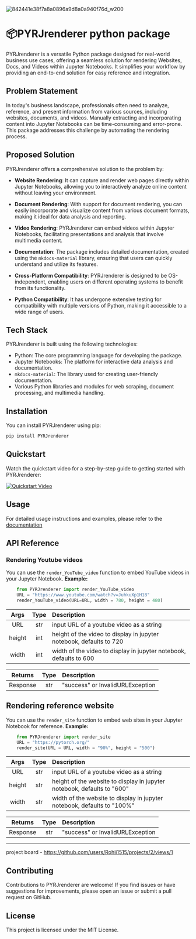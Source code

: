    ![842441e38f7a8a0896a9d8a0a940f76d_w200](https://github.com/Rohii1515/PYRJrenderer/assets/101645749/04daafe6-9389-46de-ae9e-aabb64ce014e)
# 📦PYRJrenderer python package
PYRJrenderer is a versatile Python package designed for real-world business use cases, offering a seamless solution for rendering Websites, Docs, and Videos within Jupyter Notebooks. It simplifies your workflow by providing an end-to-end solution for easy reference and integration.

## Problem Statement

In today's business landscape, professionals often need to analyze, reference, and present information from various sources, including websites, documents, and videos. Manually extracting and incorporating content into Jupyter Notebooks can be time-consuming and error-prone. This package addresses this challenge by automating the rendering process.

## Proposed Solution

PYRJrenderer offers a comprehensive solution to the problem by:

- **Website Rendering**: It can capture and render web pages directly within Jupyter Notebooks, allowing you to interactively analyze online content without leaving your environment.

- **Document Rendering**: With support for document rendering, you can easily incorporate and visualize content from various document formats, making it ideal for data analysis and reporting.

- **Video Rendering**: PYRJrenderer can embed videos within Jupyter Notebooks, facilitating presentations and analysis that involve multimedia content.

- **Documentation**: The package includes detailed documentation, created using the `mkdocs-material` library, ensuring that users can quickly understand and utilize its features.

- **Cross-Platform Compatibility**: PYRJrenderer is designed to be OS-independent, enabling users on different operating systems to benefit from its functionality.

- **Python Compatibility**: It has undergone extensive testing for compatibility with multiple versions of Python, making it accessible to a wide range of users.

## Tech Stack

PYRJrenderer is built using the following technologies:

- Python: The core programming language for developing the package.
- Jupyter Notebooks: The platform for interactive data analysis and documentation.
- `mkdocs-material`: The library used for creating user-friendly documentation.
- Various Python libraries and modules for web scraping, document processing, and multimedia handling.

## Installation

You can install PYRJrenderer using pip:

```bash
pip install PYRJrenderer
```
## Quickstart

Watch the quickstart video for a step-by-step guide to getting started with PYRJrenderer:

[![Quickstart Video](https://img.youtube.com/vi/JuhkuXp1H18/0.jpg)](https://youtu.be/JuhkuXp1H18)

## Usage
For detailed usage instructions and examples, please refer to the [documentation](https://rohii1515.github.io/PYRJrenderer/)

## API Reference

### Rendering Youtube videos

You can use the `render_YouTube_video` function to embed YouTube videos in your Jupyter Notebook.
**Example:**
   
``` python
    from PYRJrenderer import render_YouTube_video
    URL = "https://www.youtube.com/watch?v=JuhkuXp1H18"
    render_YouTube_video(URL=URL, width = 780, height = 480)
```

| Args   | Type | Description | 
|:--------:|:------:|:-------|
| URL    | str |input URL of a youtube video as a string |
| height | int |height of the video to display in jupyter notebook, defaults to 720 |
| width  | int |width of the video to display in jupyter notebook, defaults to 600 | 

| Returns   |Type | Description | 
|:--------:|:--------:|:-----|
| Response    |  str   | "success" or InvalidURLException       |


## Rendering reference website

You can use the `render_site` function to embed web sites in your Jupyter Notebook for reference.
**Example:**
```python
    from PYRJrenderer import render_site
    URL = "https://pytorch.org/"
    render_site(URL = URL, width = "90%", height = "500")
```

| Args   | Type | Description | 
|:--------:|:------:|:-------|
| URL    | str |input URL of a youtube video as a string |
| height | str |height of the website to display in jupyter notebook, defaults to "600" |
| width  | str |width of the website to display in jupyter notebook, defaults to "100%" | 

| Returns   |Type | Description | 
|:--------:|:--------:|:-----|
| Response    |  str   | "success" or InvalidURLException       |

***

project board - https://github.com/users/Rohii1515/projects/2/views/1

## Contributing
Contributions to PYRJrenderer are welcome! If you find issues or have suggestions for improvements, please open an issue or submit a pull request on GitHub.
## License
This project is licensed under the MIT License.
